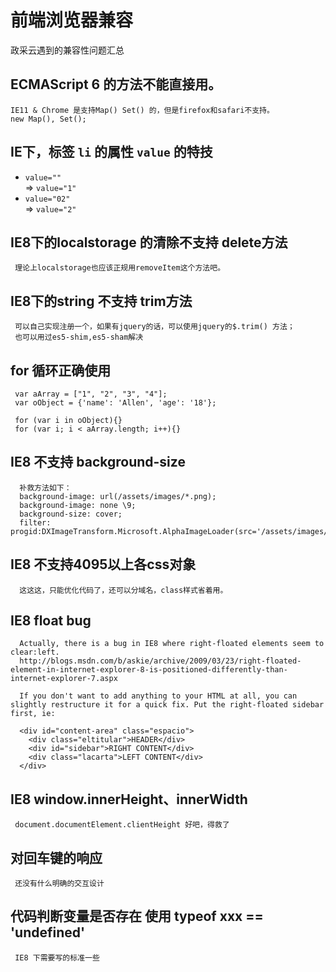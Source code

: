 # 前端浏览器兼容
政采云遇到的兼容性问题汇总
## ECMAScript 6 的方法不能直接用。
```
IE11 & Chrome 是支持Map() Set() 的，但是firefox和safari不支持。
new Map(), Set();
```

## IE下，标签 ` li ` 的属性 ` value ` 的特技

* ` value="" `  
	 => ` value="1" `
* ` value="02" `  
	 => ` value="2" `

## IE8下的localstorage 的清除不支持 delete方法
```
 理论上localstorage也应该正规用removeItem这个方法吧。
```

## IE8下的string 不支持 trim方法
```
 可以自己实现注册一个，如果有jquery的话，可以使用jquery的$.trim() 方法；
 也可以用过es5-shim,es5-sham解决
```

## for 循环正确使用
```
 var aArray = ["1", "2", "3", "4"];
 var oObject = {'name': 'Allen', 'age': '18'};
 
 for (var i in oObject){}
 for (var i; i < aArray.length; i++){}
```

## IE8 不支持 background-size
```
  补救方法如下： 
  background-image: url(/assets/images/*.png);
  background-image: none \9;
  background-size: cover;
  filter: progid:DXImageTransform.Microsoft.AlphaImageLoader(src='/assets/images/*.png',sizingMethod='scale');
```

## IE8 不支持4095以上各css对象
```
  这这这，只能优化代码了，还可以分域名，class样式省着用。
```

## IE8 float bug
```
  Actually, there is a bug in IE8 where right-floated elements seem to clear:left.
  http://blogs.msdn.com/b/askie/archive/2009/03/23/right-floated-element-in-internet-explorer-8-is-positioned-differently-than-internet-explorer-7.aspx

  If you don't want to add anything to your HTML at all, you can slightly restructure it for a quick fix. Put the right-floated sidebar first, ie:

  <div id="content-area" class="espacio">
    <div class="eltitular">HEADER</div>
    <div id="sidebar">RIGHT CONTENT</div>
    <div class="lacarta">LEFT CONTENT</div>
  </div>
```

## IE8 window.innerHeight、innerWidth
```
 document.documentElement.clientHeight 好吧，得救了
```

## 对回车键的响应  
```
 还没有什么明确的交互设计
```

## 代码判断变量是否存在 使用 typeof xxx == 'undefined'  
```
 IE8 下需要写的标准一些
```
